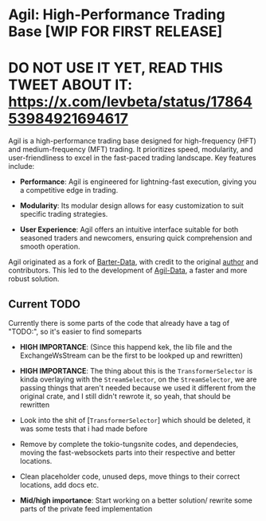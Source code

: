 # Agil: High-Performance Trading Base [WIP FOR FIRST RELEASE]

# DO NOT USE IT YET, READ THIS TWEET ABOUT IT: https://x.com/levbeta/status/1786453984921694617

Agil is a high-performance trading base designed for high-frequency (HFT) and medium-frequency (MFT) trading. It prioritizes speed, modularity, and user-friendliness to excel in the fast-paced trading landscape. Key features include:

- **Performance**: Agil is engineered for lightning-fast execution, giving you a competitive edge in trading.
  
- **Modularity**: Its modular design allows for easy customization to suit specific trading strategies.
  
- **User Experience**: Agil offers an intuitive interface suitable for both seasoned traders and newcomers, ensuring quick comprehension and smooth operation.

Agil originated as a fork of [Barter-Data](https://github.com/barter-rs/barter-data-rs), with credit to the original [author](https://github.com/just-a-stream) and contributors. This led to the development of [Agil-Data](https://github.com/LevBeta/Agil/tree/master/crates/agil-data), a faster and more robust solution.

## Current TODO

Currently there is some parts of the code that already have a tag of "TODO:", so it's easier to find someparts

* **HIGH IMPORTANCE**: (Since this happend kek, the lib file and the ExchangeWsStream can be the first to be lookped up and rewritten)
* **HIGH IMPORTANCE**: The thing about this is the `TransformerSelector` is kinda overlaying with the `StreamSelector`, on the `StreamSelector`,
we are passing things that aren't needed because we used it different from the original crate, and I still didn't rewrote it, so yeah, that should 
be rewritten
* Look into the shit of [`TransformerSelector`] which should be deleted, it was some tests that i had made before

* Remove by complete the tokio-tungsnite codes, and dependecies, moving the fast-websockets parts into their respective and better locations.
* Clean placeholder code, unused deps, move things to their correct locations, add docs etc.

* **Mid/high importance**: Start working on a better solution/ rewrite some parts of the private feed implementation 
